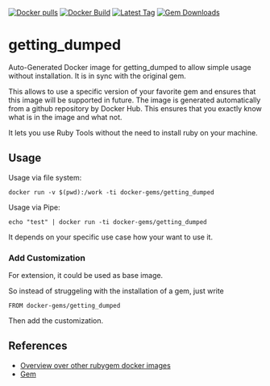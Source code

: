 [![Docker pulls](https://img.shields.io/docker/pulls/rubygem/getting_dumped.svg)](https://hub.docker.com/r/rubygem/getting_dumped/)
[![Docker Build](https://img.shields.io/docker/automated/rubygem/getting_dumped.svg)](https://hub.docker.com/r/rubygem/getting_dumped/)
[![Latest Tag](https://img.shields.io/github/tag/docker-rubygem/getting_dumped.svg)](https://hub.docker.com/r/rubygem/getting_dumped/)
[![Gem Downloads](https://img.shields.io/gem/dt/getting_dumped.svg)](https://rubygems.org/gems/getting_dumped/)
# getting_dumped

Auto-Generated Docker image for getting_dumped to allow simple usage without installation.
It is in sync with the original gem.

This allows to use a specific version of your favorite gem and ensures that this image will be supported in future.
The image is generated automatically from a github repository by Docker Hub.
This ensures that you exactly know what is in the image and what not.

It lets you use Ruby Tools without the need to install ruby on your machine.

## Usage

Usage via file system:

`docker run -v $(pwd):/work -ti docker-gems/getting_dumped`

Usage via Pipe:

`echo "test" | docker run -ti docker-gems/getting_dumped`

It depends on your specific use case how your want to use it.

### Add Customization

For extension, it could be used as base image.

So instead of struggeling with the installation of a gem, just write

`FROM docker-gems/getting_dumped`

Then add the customization.

## References

 - [Overview over other rubygem docker images](https://github.com/thinkbot/docker-rubygem)
 - [Gem](https://rubygems.org/gems/getting_dumped/)
